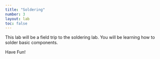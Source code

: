 ```yaml
---
title: "Soldering"
number: 3
layout: lab
toc: false
---
```


<!-- There is no dynamic figures script on this page, as there are no elements. If you add elements, please go to another page and copy the notice and script at the top and bottom of the page, to keep the formatting of figures consistent. -->


This lab will be a field trip to the soldering lab. You will be learning how to solder basic components. 

Have Fun!
